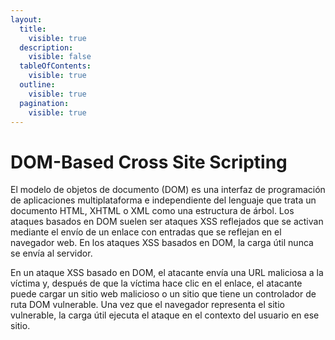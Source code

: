 ```yaml
---
layout:
  title:
    visible: true
  description:
    visible: false
  tableOfContents:
    visible: true
  outline:
    visible: true
  pagination:
    visible: true
---
```


# DOM-Based Cross Site Scripting

El modelo de objetos de documento (DOM) es una interfaz de programación de aplicaciones multiplataforma e independiente del lenguaje que trata un documento HTML, XHTML o XML como una estructura de árbol. Los ataques basados ​​en DOM suelen ser ataques XSS reflejados que se activan mediante el envío de un enlace con entradas que se reflejan en el navegador web. En los ataques XSS basados ​​en DOM, la carga útil nunca se envía al servidor.

En un ataque XSS basado en DOM, el atacante envía una URL maliciosa a la víctima y, después de que la víctima hace clic en el enlace, el atacante puede cargar un sitio web malicioso o un sitio que tiene un controlador de ruta DOM vulnerable. Una vez que el navegador representa el sitio vulnerable, la carga útil ejecuta el ataque en el contexto del usuario en ese sitio.
